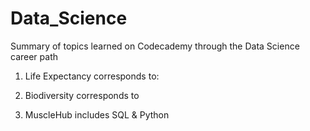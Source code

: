 # Data_Science
Summary of topics learned on Codecademy through the Data Science career path
1. Life Expectancy corresponds to:

2. Biodiversity corresponds to 

3. MuscleHub includes SQL & Python 
